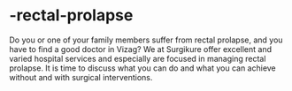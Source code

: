 # -rectal-prolapse
Do you or one of your family members suffer from rectal prolapse, and you have to find a good doctor in Vizag? We at Surgikure offer excellent and varied hospital services and especially are focused in managing rectal prolapse. It is time to discuss what you can do and what you can achieve without and with surgical interventions.
